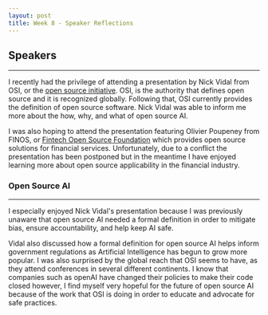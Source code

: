 ```yaml
---
layout: post
title: Week 8 - Speaker Reflections
---
```



## Speakers
------

I recently had the privilege of attending a presentation by Nick Vidal from OSI, or the [open source initiative](https://opensource.org/ai). OSI, is the authority that defines open source and it is recognized globally. Following that, OSI currently provides the definition of open source software. Nick Vidal was able to inform me more about the how, why, and what of open source AI.

<!--more-->

I was also hoping to attend the presentation featuring Olivier Poupeney from FINOS, or [Fintech Open Source Foundation](https://www.finos.org/) which provides open source solutions for financial services. Unfortunately, due to a conflict the presentation has been postponed but in the meantime I have enjoyed learning more about open source applicability in the financial industry.


### Open Source AI
------

I especially enjoyed Nick Vidal's presentation because I was previously unaware that open source AI needed a formal definition in order to mitigate bias, ensure accountability, and help keep AI safe.

Vidal also discussed how a formal definition for open source AI helps inform government regulations as Artificial Intelligence has begun to grow more popular. I was also surprised by the global reach that OSI seems to have, as they attend conferences in several different continents. I know that companies such as openAI have changed their policies to make their code closed however, I find myself very hopeful for the future of open source AI because of the work that OSI is doing in order to educate and advocate for safe practices.

